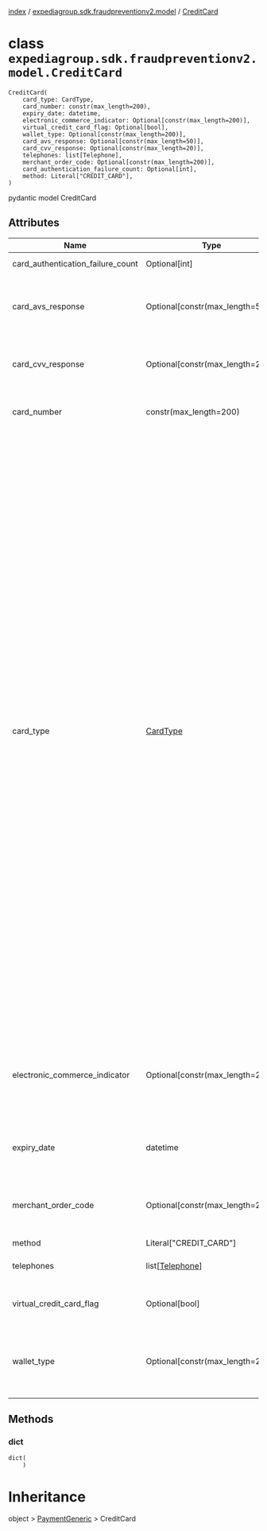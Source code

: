 [index](index.md) / [expediagroup.sdk.fraudpreventionv2.model](expediagroup.sdk.fraudpreventionv2.model.md) / [CreditCard](CreditCard.md)
# class `expediagroup.sdk.fraudpreventionv2.model.CreditCard`
```
CreditCard(
    card_type: CardType,
    card_number: constr(max_length=200),
    expiry_date: datetime,
    electronic_commerce_indicator: Optional[constr(max_length=200)],
    virtual_credit_card_flag: Optional[bool],
    wallet_type: Optional[constr(max_length=200)],
    card_avs_response: Optional[constr(max_length=50)],
    card_cvv_response: Optional[constr(max_length=20)],
    telephones: list[Telephone],
    merchant_order_code: Optional[constr(max_length=200)],
    card_authentication_failure_count: Optional[int],
    method: Literal["CREDIT_CARD"],
)
```

pydantic model CreditCard



## Attributes
    
    
        
    
        
    
        
    
        
    
        
    
        
    
        
    
        
    
        
    
        
    
        
    
        
    

|                Name               |               Type               | Required |                                                                                                                                                                                                                                                                                                                                                                                                                                                                                                                                                                                                                                                                                                                                                                                                                                                                                                                                                      Description                                                                                                                                                                                                                                                                                                                                                                                                                                                                                                                                                                                                                                                                                                                                                                                                                                                                                                                                                      |
|-----------------------------------|----------------------------------|----------|-----------------------------------------------------------------------------------------------------------------------------------------------------------------------------------------------------------------------------------------------------------------------------------------------------------------------------------------------------------------------------------------------------------------------------------------------------------------------------------------------------------------------------------------------------------------------------------------------------------------------------------------------------------------------------------------------------------------------------------------------------------------------------------------------------------------------------------------------------------------------------------------------------------------------------------------------------------------------------------------------------------------------------------------------------------------------------------------------------------------------------------------------------------------------------------------------------------------------------------------------------------------------------------------------------------------------------------------------------------------------------------------------------------------------------------------------------------------------------------------------------------------------------------------------------------------------------------------------------------------------------------------------------------------------------------------------------------------------------------------------------------------------------------------------------------------------------------------------------------------------------------------------------------------------|
| card_authentication_failure_count |          Optional[int]           |  False   |                                                                                                                                                                                                                                                                                                                                                                                                                                                                                                                                                                                                                                                                                                                                                                                                                                                                                                                                   Total authentication failure count for given card.                                                                                                                                                                                                                                                                                                                                                                                                                                                                                                                                                                                                                                                                                                                                                                                                                                                                                                                                  |
|         card_avs_response         | Optional[constr(max_length=50)]  |  False   |                                                                                                                                                                                                                                                                                                                                                                                                                                                                                                                                                                                                                                                                                                                                                                                                                                                                                             A field used to confirm if the address provided at the time of purchase matches what the bank has on file for the Credit Card.                                                                                                                                                                                                                                                                                                                                                                                                                                                                                                                                                                                                                                                                                                                                                                                                                                                                                            |
|         card_cvv_response         | Optional[constr(max_length=20)]  |  False   |                                                                                                                                                                                                                                                                                                                                                                                                                                                                                                                                                                                                                                                                                                                                                                                                                                                                                              A field used to confirm the Card Verification Value on the Credit Card matches the Credit Card used at the time of purchase.                                                                                                                                                                                                                                                                                                                                                                                                                                                                                                                                                                                                                                                                                                                                                                                                                                                                                             |
|            card_number            |      constr(max_length=200)      |   True   |                                                                                                                                                                                                                                                                                                                                                                                                                                                                                                                                                                                                                                                                                                                                                                                                                                                                                                                  All the digits (unencrypted) of the credit card number associated with the payment.                                                                                                                                                                                                                                                                                                                                                                                                                                                                                                                                                                                                                                                                                                                                                                                                                                                                                                                  |
|             card_type             |     [CardType](CardType.md)      |   True   | The 'card_type' field value is an enum value which is associated with the payment method of the specific payment instrument.<br/>For credit card payment method ensure attributes mentioned in dictionary below are set to corresponding values only.<br/>Ensure to comply with the naming standards provided in below dictionary. For example, some Payment processors use “Japan Credit Bureau” but “JCB” should be used when calling Fraud API.<br/>Incorrect `card_type` - `brand` combination will result in data quality issues and result in degraded risk recommendation.<br/>'card_type' is an enum value with the following mapping with Payment `brand` attribute:<br/>*       card_type            :          brand<br/>* --------------------------------------------------------<br/>* `AMERICAN_EXPRESS`         : `AMERICAN_EXPRESS`<br/>* `DINERS_CLUB`              : `DINERS_CLUB_INTERNATIONAL`<br/>* `DINERS_CLUB`              : `BC_CARD`<br/>* `DISCOVER`                 : `DISCOVER`<br/>* `DISCOVER`                 : `BC_CARD`<br/>* `DISCOVER`                 : `DINERS_CLUB_INTERNATIONAL`<br/>* `DISCOVER`                 : `JCB`<br/>* `JCB`                      : `JCB`<br/>* `MASTER_CARD`              : `MASTER_CARD`<br/>* `MASTER_CARD`              : `MAESTRO`<br/>* `MASTER_CARD`              : `POSTEPAY_MASTERCARD`<br/>* `SOLO`                     : `SOLO`<br/>* `SWITCH`                   : `SWITCH`<br/>* `MAESTRO`                  : `MAESTRO`<br/>* `CHINA_UNION_PAY`          : `CHINA_UNION_PAY`<br/>* `VISA`                     : `VISA`<br/>* `VISA`                     : `VISA_DELTA`<br/>* `VISA`                     : `VISA_ELECTRON`<br/>* `VISA`                     : `CARTA_SI`<br/>* `VISA`                     : `CARTE_BLEUE`<br/>* `VISA`                     : `VISA_DANKORT`<br/>* `VISA`                     : `POSTEPAY_VISA_ELECTRON` |
|   electronic_commerce_indicator   | Optional[constr(max_length=200)] |  False   |                                                                                                                                                                                                                                                                                                                                                                                                                                                                                                                                                                                                                                                                                                                                                                                                                                                        Electronic Commerce Indicator, a two or three digit number usually returned by a 3rd party payment processor in regards to the authentication used when gathering the cardholder's payment credentials.                                                                                                                                                                                                                                                                                                                                                                                                                                                                                                                                                                                                                                                                                                                                                                                                                                                        |
|            expiry_date            |             datetime             |   True   |                                                                                                                                                                                                                                                                                                                                                                                                                                                                                                                                                                                                                                                                                                                                                                                                                                                                                                   Expiration date of the credit card used for payment, in ISO-8601 date and time format `yyyy-MM-ddTHH:mm:ss.SSSZ`.                                                                                                                                                                                                                                                                                                                                                                                                                                                                                                                                                                                                                                                                                                                                                                                                                                                                                                   |
|        merchant_order_code        | Optional[constr(max_length=200)] |  False   |                                                                                                                                                                                                                                                                                                                                                                                                                                                                                                                                                                                                                                                                                                                                                                                                                                                                                     Reference code passed to acquiring bank at the time of payment. This code is the key ID that ties back to payments data at the payment level.                                                                                                                                                                                                                                                                                                                                                                                                                                                                                                                                                                                                                                                                                                                                                                                                                                                                                     |
|               method              |      Literal["CREDIT_CARD"]      |   True   |                                                                                                                                                                                                                                                                                                                                                                                                                                                                                                                                                                                                                                                                                                                                                                                                                                                                                                                                                          ...                                                                                                                                                                                                                                                                                                                                                                                                                                                                                                                                                                                                                                                                                                                                                                                                                                                                                                                                                          |
|             telephones            | list[[Telephone](Telephone.md)]  |   True   |                                                                                                                                                                                                                                                                                                                                                                                                                                                                                                                                                                                                                                                                                                                                                                                                                                                                                                                               Telephone(s) associated with card holder and credit card.                                                                                                                                                                                                                                                                                                                                                                                                                                                                                                                                                                                                                                                                                                                                                                                                                                                                                                                               |
|      virtual_credit_card_flag     |          Optional[bool]          |  False   |                                                                                                                                                                                                                                                                                                                                                                                                                                                                                                                                                                                                                                                                                                                                                                                                                                                                                                               A flag to indicate that the bank card being used for the charge is a virtual credit card.                                                                                                                                                                                                                                                                                                                                                                                                                                                                                                                                                                                                                                                                                                                                                                                                                                                                                                               |
|            wallet_type            | Optional[constr(max_length=200)] |  False   |                                                                                                                                                                                                                                                                                                                                                                                                                                                                                                                                                                                                                                                                                                                                                                                                                                                                             If a virtual/digital form of payment was used, the type of digital wallet should be specified here. Possible `wallet_type`'s include: `Google` or `ApplePay`.                                                                                                                                                                                                                                                                                                                                                                                                                                                                                                                                                                                                                                                                                                                                                                                                                                                                             |







## Methods

### dict
```
dict(
    )
```
    





# Inheritance
object > [PaymentGeneric](PaymentGeneric.md) > CreditCard